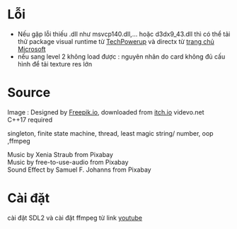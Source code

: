 
# Lỗi 
- Nếu gặp lỗi thiếu .dll như msvcp140.dll,... hoặc d3dx9_43.dll thì có thể tải thử package visual runtime từ [TechPowerup](https://www.techpowerup.com/download/visual-c-redistributable-runtime-package-all-in-one) và directx từ [trang chủ Microsoft](https://www.microsoft.com/en-us/download/details.aspx?id=35)
- nếu sang level 2 không load được : nguyên nhân do card không đủ cấu hình để tải texture res lớn
# Source
Image : Designed by [Freepik.io](https://www.freepik.com), downloaded from [itch.io]() videvo.net 
<br/>
C++17 required
<br/>

singleton, finite state machine, thread, least magic string/ number, oop ,ffmpeg 
<br/>

Music by Xenia Straub from Pixabay
<br/>
Music by free-to-use-audio from Pixabay
<br/>
Sound Effect by Samuel F. Johanns from Pixabay
# Cài đặt

cài đặt SDL2 và cài đặt ffmpeg từ link [youtube](https://www.youtube.com/watch?v=IECI72XEox0)